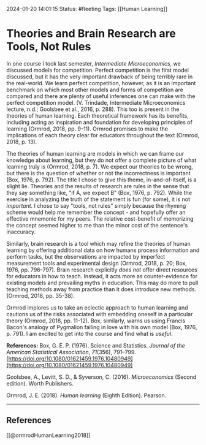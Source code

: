 2024-01-20 14:01:15
Status: #fleeting
Tags: [[Human Learning]]
# Theories and Brain Research are Tools, Not Rules

In one course I took last semester, *Intermediate Microeconomics*, we discussed models for competition. Perfect competition is the first model discussed, but it has the very important drawback of being terribly rare in the real-world. We learn perfect competition, however, as it is an important benchmark on which most other models and forms of competition are compared and there are plenty of useful inferences one can make with the perfect competition model. (V. Trindade, Intermediate Microeconomics lecture, n.d.; Goolsbee et al., 2016, p. 288). This too is present in the theories of human learning. Each theoretical framework has its benefits, including acting as inspiration and foundation for developing principles of learning (Ormrod, 2018, pp. 9-11). Ormrod promises to make the implications of each theory clear for educators throughout the text (Ormrod, 2018, p. 13).

The theories of human learning are models in which we can frame our knowledge about learning, but they do not offer a complete picture of what learning truly is (Ormrod, 2018, p. 7). We expect our theories to be wrong, but there is the question of whether or not the incorrectness is important (Box, 1976, p. 792). The title I chose to give this theme, in-and-of-itself, is a slight lie. Theories and the results of research are rules in the sense that they say something like, "if A, we expect B" (Box, 1976, p. 792). While the exercise in analyzing the truth of the statement is fun (for some), it is not *important*. I chose to say "tools, not rules" simply because the rhyming scheme would help me remember the concept - and hopefully offer an effective mnemonic for my peers. The relative cost-benefit of memorizing the concept seemed higher to me than the minor cost of the sentence's inaccuracy.

Similarly, brain research is a tool which may refine the theories of human learning by offering additional data on how humans process information and perform tasks, but the observations are impacted by imperfect measurement tools and experimental design (Ormrod, 2018, p. 20; Box, 1976, pp. 796-797). Brain research explicitly *does not* offer direct resources for educators in how to teach. Instead, it acts more as counter-evidence for existing models and prevailing myths in education. This  may do more to pull teaching methods away from practice than it does introduce new methods. (Ormrod, 2018, pp. 35-38).

Ormrod implores us to take an eclectic approach to human learning and cautions us of the risks associated with embedding oneself in a particular theory (Ormrod, 2018, pp. 11-12). Box, similarly, warns us using Francis Bacon's analogy of Pygmalion falling in love with his own model (Box, 1976, p. 791). I am excited to get into the course and find what is *useful*. 

**References:**
Box, G. E. P. (1976). Science and Statistics. _Journal of the American Statistical Association_, _71_(356), 791–799. [https://doi.org/10.1080/01621459.1976.10480949](https://doi.org/10.1080/01621459.1976.10480949)

Goolsbee, A., Levitt, S. D., & Syverson, C. (2016). _Microeconomics_ (Second edition). Worth Publishers.

Ormrod, J. E. (2018). _Human learning_ (Eighth Edition). Pearson.


---

## References
[[@ormrodHumanLearning2018]]